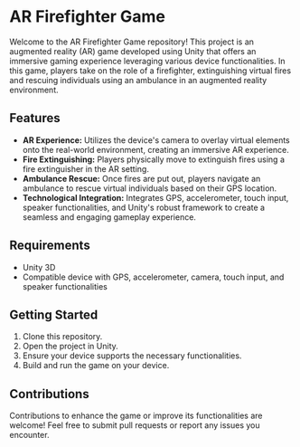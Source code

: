 # AR Firefighter Game

Welcome to the AR Firefighter Game repository! This project is an augmented reality (AR) game developed using Unity that offers an immersive gaming experience leveraging various device functionalities. In this game, players take on the role of a firefighter, extinguishing virtual fires and rescuing individuals using an ambulance in an augmented reality environment.

## Features

- **AR Experience:** Utilizes the device's camera to overlay virtual elements onto the real-world environment, creating an immersive AR experience.
- **Fire Extinguishing:** Players physically move to extinguish fires using a fire extinguisher in the AR setting.
- **Ambulance Rescue:** Once fires are put out, players navigate an ambulance to rescue virtual individuals based on their GPS location.
- **Technological Integration:** Integrates GPS, accelerometer, touch input, speaker functionalities, and Unity's robust framework to create a seamless and engaging gameplay experience.

## Requirements

- Unity 3D
- Compatible device with GPS, accelerometer, camera, touch input, and speaker functionalities

## Getting Started

1. Clone this repository.
2. Open the project in Unity.
3. Ensure your device supports the necessary functionalities.
4. Build and run the game on your device.

## Contributions

Contributions to enhance the game or improve its functionalities are welcome! Feel free to submit pull requests or report any issues you encounter.


